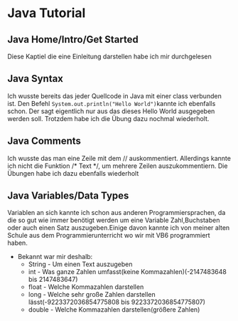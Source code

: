 # Java Tutorial
## Java Home/Intro/Get Started 
Diese Kaptiel die eine Einleitung darstellen habe ich mir durchgelesen
## Java Syntax
Ich wusste bereits das jeder Quellcode in Java mit einer class verbunden ist. Den Befehl ``` System.out.println("Hello World") ```kannte ich ebenfalls schon. Der sagt eigentlich nur aus das dieses Hello World ausgegeben werden soll. Trotzdem habe ich die Übung dazu nochmal wiederholt.
## Java Comments
Ich wusste das man eine Zeile mit dem // auskommentiert. Allerdings kannte ich nicht die Funktion  /* Text */, um mehrere Zeilen auszukommentiern. Die Übungen habe ich dazu ebenfalls wiederholt
## Java Variables/Data Types
Variablen an sich kannte ich schon aus anderen Programmiersprachen, da die so gut wie immer benötigt werden um eine Variable Zahl,Buchstaben oder auch einen Satz auszugeben.Einige davon kannte ich von meiner alten Schule aus dem Programmierunterricht wo wir mit VB6 programmiert haben. 
* Bekannt war mir deshalb:
  * String - Um einen Text auszugeben
  * int - Was ganze Zahlen umfasst(keine Kommazahlen)(-2147483648 bis 2147483647)
  * float - Welche Kommazahlen darstellen
  * long - Welche sehr große Zahlen darstellen lässt(-9223372036854775808 bis 9223372036854775807)
  * double - Welche Kommazahlen darstellen(größere Zahlen)
 
